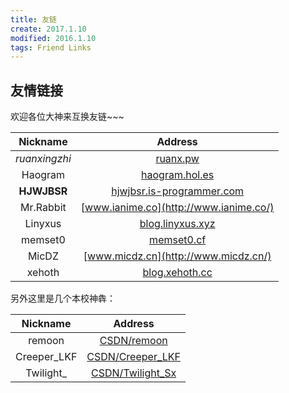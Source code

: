 ```yaml
---
title: 友链
create: 2017.1.10
modified: 2016.1.10
tags: Friend Links
---
```


## 友情链接
欢迎各位大神来互换友链~~~

| Nickname | Address |
|:-:|:-:|
| *ruanxingzhi* | [ruanx.pw](http://ruanx.pw/) |
| Haogram | [haogram.hol.es](http://haogram.hol.es/) |
| **HJWJBSR** | [hjwjbsr.is-programmer.com](http://hjwjbsr.is-programmer.com/) |
| Mr.Rabbit | [www.ianime.co](http://www.ianime.co/) |
| Linyxus | [blog.linyxus.xyz](http://blog.linyxus.xyz/) |
| memset0 | [memset0.cf](http://memset0.cf/) |
| MicDZ | [www.micdz.cn](http://www.micdz.cn/) |
| xehoth | [blog.xehoth.cc](https://blog.xehoth.cc/)

另外这里是几个本校神犇：

| Nickname | Address |
|:-:|:-:|
| remoon | [CSDN/remoon](http://www.cnblogs.com/reverymoon/) |
| Creeper_LKF | [CSDN/Creeper_LKF](http://www.cnblogs.com/CreeperLKF/) |
| Twilight_ | [CSDN/Twilight_Sx](https://www.cnblogs.com/twilight-sx/) |

